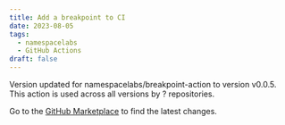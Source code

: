 ```yaml
---
title: Add a breakpoint to CI
date: 2023-08-05
tags:
  - namespacelabs
  - GitHub Actions
draft: false
---
```



Version updated for namespacelabs/breakpoint-action to version v0.0.5.
This action is used across all versions by ? repositories.

Go to the [GitHub Marketplace](https://github.com/marketplace/actions/add-a-breakpoint-to-ci) to find the latest changes.
